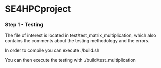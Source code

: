 # SE4HPCproject

### Step 1 - Testing

The file of interest is located in test/test_matrix_multiplication, which also contains the comments about the testing methodology and the errors.

In order to compile you can execute ./build.sh

You can then execute the testing with ./build/test_multiplication